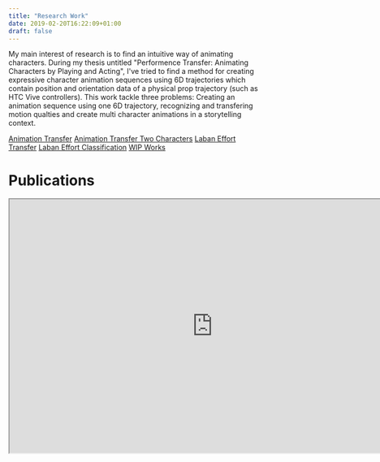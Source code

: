 ```yaml
---
title: "Research Work"
date: 2019-02-20T16:22:09+01:00
draft: false
---
```


My main interest of research is to find an intuitive way of animating characters. During my thesis untitled "Performence Transfer: Animating Characters by Playing and Acting", I've tried to find a method for creating expressive character animation sequences using 6D trajectories which contain position and orientation data of a physical prop trajectory (such as HTC Vive controllers).
This work tackle three problems: Creating an animation sequence using one 6D trajectory, recognizing and transfering motion qualties and create multi character animations in a storytelling context.




[Animation Transfer](../animation_transfer)
[Animation Transfer Two Characters](../animation_transfer_two_chars)
[Laban Effort Transfer](../laban_transfer)
[Laban Effort Classification](../hmm_classification)
[WIP Works](../test)



# Publications
<p><iframe src="https://haltools.inria.fr/Public/afficheRequetePubli.php?labos_exp=174814&amp;auteur_exp=Maxime,Garcia&amp;CB_auteur=oui&amp;CB_titre=oui&amp;CB_article=oui&amp;CB_vignette=oui&amp;langue=Francais&amp;tri_exp=annee_publi&amp;tri_exp2=date_publi&amp;tri_exp3=date_publi&amp;ordre_aff=TA&amp;Fen=Aff&amp;css=../css/VisuOmbreVignettes.css" width="800" height="500" frameborder="2" scrolling="auto" align="top"></iframe></p>
